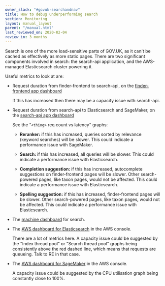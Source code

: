 ```yaml
---
owner_slack: "#govuk-searchandnav"
title: How to debug underperforming search
section: Monitoring
layout: manual_layout
parent: "/manual.html"
last_reviewed_on: 2020-02-04
review_in: 3 months
---
```


Search is one of the more load-sensitive parts of GOV.UK, as it can't
be cached as effectively as more static pages.  There are two
significant components involved in search: the search-api application,
and the AWS-managed Elasticsearch cluster powering it.

Useful metrics to look at are:

- Request duration from finder-frontend to search-api, on the [finder-frontend app dashboard](https://grafana.blue.production.govuk.digital/dashboard/file/finder-frontend.json?refresh=5s&orgId=1)

    If this has increased then there may be a capacity issue with
    search-api.

- Request duration from search-api to Elasticsearch and SageMaker, on the [search-api app dashboard](https://grafana.blue.production.govuk.digital/dashboard/file/search-api.json?refresh=5s&orgId=1)

    See the "`<thing>` req count vs latency" graphs:

    - **Reranker:** if this has increased, queries sorted by relevance
      (keyword searches) will be slower.  This could indicate a
      performance issue with SageMaker.

    - **Search:** if this has increased, all queries will be slower.
      This could indicate a performance issue with Elasticsearch.

    - **Completion suggestion:** if this has increased, autocomplete
      suggestions on finder-frontend pages will be slower.  Other
      search-powered pages, like taxon pages, would not be affected.
      This could indicate a performance issue with Elasticsearch.

    - **Spelling suggestion:** if this has increased, finder-frontend
      pages will be slower.  Other search-powered pages, like taxon
      pages, would not be affected.  This could indicate a performance
      issue with Elasticsearch.

- The [machine dashboard](https://grafana.blue.production.govuk.digital/dashboard/file/machine.json?refresh=1m&orgId=1) for search.

- The [AWS dashboard for Elasticsearch](https://eu-west-1.console.aws.amazon.com/es/home?region=eu-west-1#domain:resource=blue-elasticsearch6-domain;action=dashboard) in the AWS console.

    There are a lot of metrics here.  A capacity issue could be
    suggested by the "Index thread pool" or "Search thread pool"
    graphs being consistently above the red dashed line, which means
    that requests are queueing.  Talk to RE in that case.

- The [AWS dashboard for SageMaker](https://eu-west-1.console.aws.amazon.com/sagemaker/home?region=eu-west-1#/endpoints/govuk-production-search-ltr-endpoint) in the AWS console.

    A capacity issue could be suggested by the CPU utilisation graph
    being constantly close to 100%.
